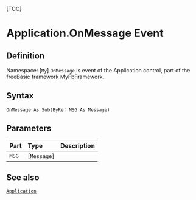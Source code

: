 [TOC]
# Application.OnMessage Event

## Definition
Namespace: [`My`]
`OnMessage` is event of the Application control, part of the freeBasic framework MyFbFramework.
## Syntax
```freeBasic
OnMessage As Sub(ByRef MSG As Message)
```

## Parameters

|Part|Type|Description|
| :------------ | :------------ | :------------ |
|`MSG`|[`Message`]||

## See also
[`Application`](Application.md)
